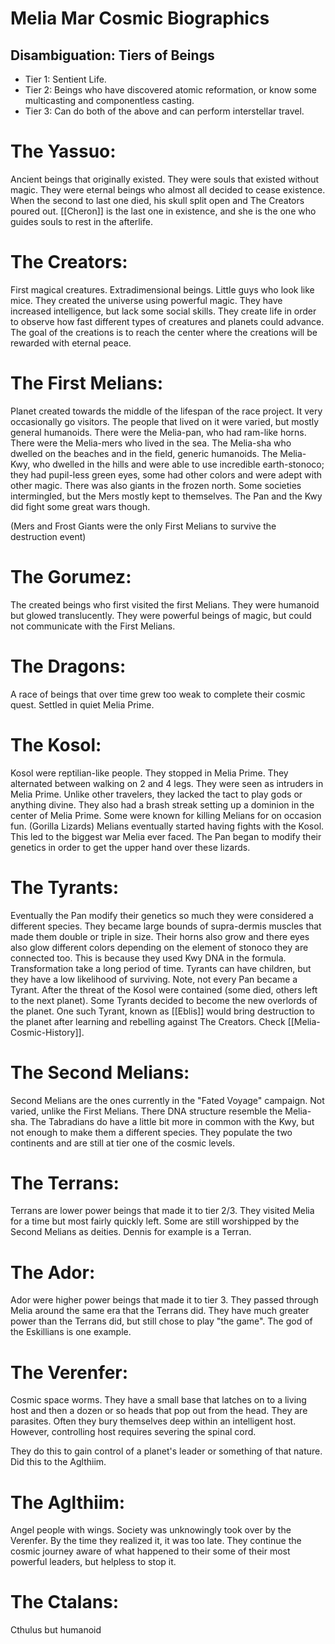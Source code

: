 # Melia Mar Cosmic Biographics

## Disambiguation: Tiers of Beings
* Tier 1: Sentient Life.
* Tier 2: Beings who have discovered atomic reformation, or know some multicasting and componentless casting.
* Tier 3: Can do both of the above and can perform interstellar travel.

# The Yassuo:
Ancient beings that originally existed. They were souls that existed without magic. They were eternal beings who almost all decided to cease existence. When the second to last one died, his skull split open and The Creators poured out. [[Cheron]] is the last one in existence, and she is the one who guides souls to rest in the afterlife.

# The Creators:
First magical creatures. Extradimensional beings. Little guys who look like mice. They created the universe using powerful magic. They have increased intelligence, but lack some social skills. They create life in order to observe how fast different types of creatures and planets could advance. The goal of the creations is to reach the center where the creations will be rewarded with eternal peace. 

# The First Melians:
Planet created towards the middle of the lifespan of the race project.
	It very occasionally go visitors. The people that lived on it were varied,
	but mostly general humanoids. There were the Melia-pan, who had ram-like horns.
	There were the Melia-mers who lived in the sea. The Melia-sha who dwelled on the
	beaches and in the field, generic humanoids. The Melia-Kwy, who dwelled 
	in the hills and were able to use incredible earth-stonoco; they had pupil-less green
	eyes, some had other colors and were adept with other magic. There was also giants in the frozen north. Some societies intermingled, but the Mers mostly kept to themselves. The Pan and the Kwy did fight some great wars though.

(Mers and Frost Giants were the only First Melians to survive the destruction event)

# The Gorumez:
The created beings who first visited the first Melians. They were humanoid but glowed
	translucently. They were powerful beings of magic, but could not communicate with
	the First Melians.

# The Dragons:
A race of beings that over time grew too weak to complete their cosmic quest. Settled 
	in quiet Melia Prime.

# The Kosol:
Kosol were reptilian-like people. They stopped in Melia Prime.
	They alternated between walking on 2 and 4 legs. They were seen as intruders
	in Melia Prime. Unlike other travelers, they lacked the tact to play gods 
	or anything divine. They also had a brash streak setting up a dominion in the
	center of Melia Prime. Some were known for killing Melians for on occasion fun.
	(Gorilla Lizards) Melians eventually started having fights with the Kosol. This led to the biggest
	war Melia ever faced. The Pan began to modify their genetics in order to get the
	upper hand over these lizards.

# The Tyrants:
Eventually the Pan modify their genetics so much they were considered a different
	species. They became large bounds of supra-dermis muscles that made them double
	or triple in size. Their horns also grow and there eyes also glow different colors
	depending on the element of stonoco they are connected too. This is because they used
	Kwy DNA in the formula. Transformation take a long period of time. Tyrants can have
	children, but they have a low likelihood of surviving. Note, not every Pan became
	a Tyrant. After the threat of the Kosol were contained (some died, others left to the next planet). Some Tyrants decided to become the new overlords of the planet. One such Tyrant, known as [[Eblis]] would bring destruction to the planet after learning and rebelling against The 
	Creators. Check [[Melia-Cosmic-History]].

# The Second Melians:
Second Melians are the ones currently in the "Fated Voyage" campaign. Not varied, unlike
	the First Melians. There DNA structure resemble the Melia-sha. The Tabradians do have a
	little bit more in common with the Kwy, but not enough to make them a different species.
	They populate the two continents and are still at tier one of the cosmic levels.

# The Terrans:
Terrans are lower power beings that made it to tier 2/3. They visited Melia for a time
	but most fairly quickly left. Some are still worshipped by the Second Melians as deities.
	Dennis for example is a Terran.

# The Ador:
Ador were higher power beings that made it to tier 3. They passed through Melia
	around the same era that the Terrans did. They have much greater power than the Terrans did,
	but still chose to play "the game". The god of the Eskillians is one example.

# The Verenfer:
Cosmic space worms. They have a small base that latches on to a living host and then a dozen
	or so heads that pop out from the head. They are parasites. Often they bury themselves deep
	within an intelligent host. However, controlling host requires severing the spinal cord.

They do this to gain control of a planet's leader or something of that nature. Did this to the Aglthiim.  

# The Aglthiim:
Angel people with wings. Society was unknowingly took over by the Verenfer. By the time they 
	realized it, it was too late. They continue the cosmic journey aware of what happened to their
	some of their most powerful leaders, but helpless to stop it.


# The Ctalans:
Cthulus but humanoid